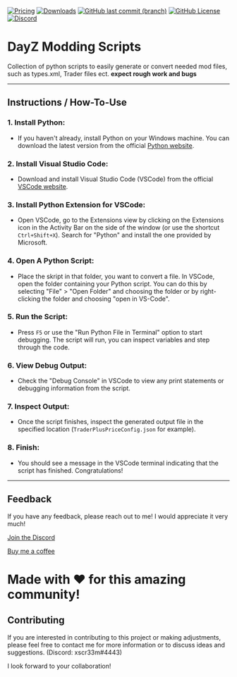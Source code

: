 [![Pricing](https://img.shields.io/badge/Price-Free-green?style=for-the-badge&color=green)](https://github.com/xscr33m/DayZ_Modding_Scripts/)
[![Downloads](https://img.shields.io/github/downloads/xscr33m/DayZ_Modding_Scripts/total?style=for-the-badge&color=gold)](https://github.com/xscr33m/DayZ_Modding_Scripts/releases)
[![GitHub last commit (branch)](https://img.shields.io/github/last-commit/xscr33m/DayZ_Modding_Scripts/main?style=for-the-badge&color=gold)](https://github.com/xscr33m/DayZ_Modding_Scripts/commits/main/)
[![GitHub License](https://img.shields.io/github/license/xscr33m/DayZ_Modding_Scripts?style=for-the-badge&color=gold)](https://github.com/xscr33m/DayZ_Modding_Scripts/)
[![Discord](https://img.shields.io/discord/1102440447835648124?style=for-the-badge&label=Discord&color=gold)](https://discord.com/invite/5CrDj8ba6C)



# DayZ Modding Scripts
Collection of python scripts to easily generate or convert needed mod files, such as types.xml, Trader files ect. 
**expect rough work and bugs**

----
## Instructions / How-To-Use

### 1. **Install Python:**
- If you haven't already, install Python on your Windows machine. You can download the latest version from the official [Python website](https://www.python.org/downloads/).

### 2. **Install Visual Studio Code:**
- Download and install Visual Studio Code (VSCode) from the official [VSCode website](https://code.visualstudio.com/).

### 3. **Install Python Extension for VSCode:**
- Open VSCode, go to the Extensions view by clicking on the Extensions icon in the Activity Bar on the side of the window (or use the shortcut `Ctrl+Shift+X`). Search for "Python" and install the one provided by Microsoft.

### 4. **Open A Python Script:**
- Place the skript in that folder, you want to convert a file. In VSCode, open the folder containing your Python script. You can do this by selecting "File" > "Open Folder" and choosing the folder or by right-clicking the folder and choosing "open in VS-Code". 

### 5. **Run the Script:**
- Press `F5` or use the "Run Python File in Terminal" option to start debugging. The script will run, you can inspect variables and step through the code.

### 6. **View Debug Output:**
- Check the "Debug Console" in VSCode to view any print statements or debugging information from the script.

### 7. **Inspect Output:**
- Once the script finishes, inspect the generated output file in the specified location (`TraderPlusPriceConfig.json` for example).

### 8. **Finish:**
- You should see a message in the VSCode terminal indicating that the script has finished. Congratulations!

----

## Feedback

If you have any feedback, please reach out to me!
I would appreciate it very much! 

[Join the Discord](https://discord.com/invite/5CrDj8ba6C)

[Buy me a coffee](https://www.paypal.com/paypalme/dheil53)

# Made with ♥ for this amazing community!

## Contributing

If you are interested in contributing to this project or making adjustments, please feel free to contact me for more information or to discuss ideas and suggestions. (Discord: xscr33m#4443)

I look forward to your collaboration!

